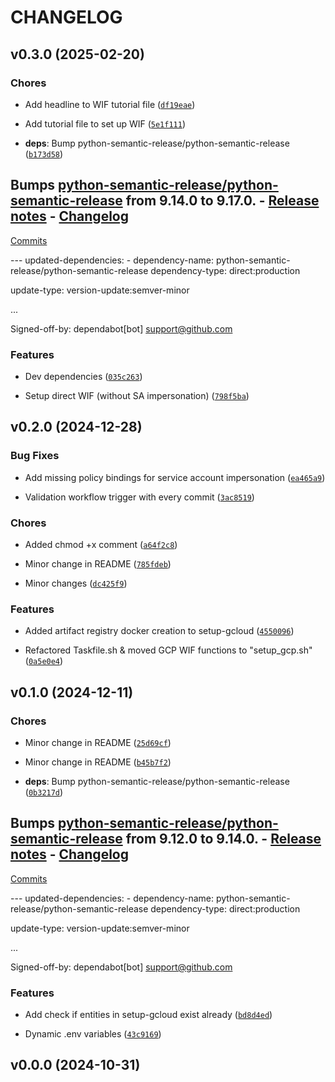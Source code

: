 # CHANGELOG


## v0.3.0 (2025-02-20)

### Chores

- Add headline to WIF tutorial file
  ([`df19eae`](https://github.com/julhaas91/boilerplate-cloud-run-python/commit/df19eaecb981418f4b02fc044ff79a96c66f8c59))

- Add tutorial file to set up WIF
  ([`5e1f111`](https://github.com/julhaas91/boilerplate-cloud-run-python/commit/5e1f11148ac76b4acda666b86256e595e05c6db2))

- **deps**: Bump python-semantic-release/python-semantic-release
  ([`b173d58`](https://github.com/julhaas91/boilerplate-cloud-run-python/commit/b173d58d8e853abe4c919b0cadf9d3adb1e7c767))

Bumps
  [python-semantic-release/python-semantic-release](https://github.com/python-semantic-release/python-semantic-release)
  from 9.14.0 to 9.17.0. - [Release
  notes](https://github.com/python-semantic-release/python-semantic-release/releases) -
  [Changelog](https://github.com/python-semantic-release/python-semantic-release/blob/master/CHANGELOG.rst)
  -
  [Commits](https://github.com/python-semantic-release/python-semantic-release/compare/v9.14.0...v9.17.0)

--- updated-dependencies: - dependency-name: python-semantic-release/python-semantic-release
  dependency-type: direct:production

update-type: version-update:semver-minor

...

Signed-off-by: dependabot[bot] <support@github.com>

### Features

- Dev dependencies
  ([`035c263`](https://github.com/julhaas91/boilerplate-cloud-run-python/commit/035c263640bc4fe0992e92f45abb0df0985d9bda))

- Setup direct WIF (without SA impersonation)
  ([`798f5ba`](https://github.com/julhaas91/boilerplate-cloud-run-python/commit/798f5bad5a9fd14623b80961cb2c4b2cfc207678))


## v0.2.0 (2024-12-28)

### Bug Fixes

- Add missing policy bindings for service account impersonation
  ([`ea465a9`](https://github.com/julhaas91/boilerplate-cloud-run-python/commit/ea465a9db419880f18263fb00458b93e5c3170ef))

- Validation workflow trigger with every commit
  ([`3ac8519`](https://github.com/julhaas91/boilerplate-cloud-run-python/commit/3ac8519429215069c58f56812155770c1ed50d09))

### Chores

- Added chmod +x comment
  ([`a64f2c8`](https://github.com/julhaas91/boilerplate-cloud-run-python/commit/a64f2c8f3bd74adc829be97d189e892b17c29c38))

- Minor change in README
  ([`785fdeb`](https://github.com/julhaas91/boilerplate-cloud-run-python/commit/785fdeb558dbe05c01a0e427e0d5ab44feff0d92))

- Minor changes
  ([`dc425f9`](https://github.com/julhaas91/boilerplate-cloud-run-python/commit/dc425f957e88238e7736ff767dcd94643b5f7ba9))

### Features

- Added artifact registry docker creation to setup-gcloud
  ([`4550096`](https://github.com/julhaas91/boilerplate-cloud-run-python/commit/455009651b2689e8abe01557102a0fcfe7e02cad))

- Refactored Taskfile.sh & moved GCP WIF functions to "setup_gcp.sh"
  ([`0a5e0e4`](https://github.com/julhaas91/boilerplate-cloud-run-python/commit/0a5e0e47a6b05d604138fe20c179bf487958941d))


## v0.1.0 (2024-12-11)

### Chores

- Minor change in README
  ([`25d69cf`](https://github.com/julhaas91/boilerplate-cloud-run-python/commit/25d69cfd8b555c0a90704fea159dca5bcc265764))

- Minor change in README
  ([`b45b7f2`](https://github.com/julhaas91/boilerplate-cloud-run-python/commit/b45b7f2886fbb4308ba35d1e731e3355326d588f))

- **deps**: Bump python-semantic-release/python-semantic-release
  ([`0b3217d`](https://github.com/julhaas91/boilerplate-cloud-run-python/commit/0b3217d4b480a14913d1a7480c362a84ddd6b087))

Bumps
  [python-semantic-release/python-semantic-release](https://github.com/python-semantic-release/python-semantic-release)
  from 9.12.0 to 9.14.0. - [Release
  notes](https://github.com/python-semantic-release/python-semantic-release/releases) -
  [Changelog](https://github.com/python-semantic-release/python-semantic-release/blob/master/CHANGELOG.md)
  -
  [Commits](https://github.com/python-semantic-release/python-semantic-release/compare/v9.12.0...v9.14.0)

--- updated-dependencies: - dependency-name: python-semantic-release/python-semantic-release
  dependency-type: direct:production

update-type: version-update:semver-minor

...

Signed-off-by: dependabot[bot] <support@github.com>

### Features

- Add check if entities in setup-gcloud exist already
  ([`bd8d4ed`](https://github.com/julhaas91/boilerplate-cloud-run-python/commit/bd8d4edf2ea1097ba14edbd63072be2fd882006b))

- Dynamic .env variables
  ([`43c9169`](https://github.com/julhaas91/boilerplate-cloud-run-python/commit/43c9169943f9d48b45151445b72cb1a5cfb1183f))


## v0.0.0 (2024-10-31)
